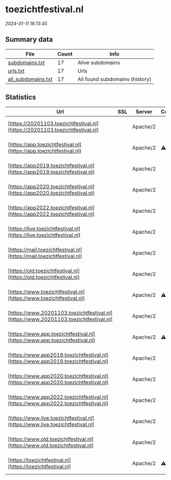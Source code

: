 # toezichtfestival.nl
*2024-01-11 16:13:45*
## Summary data
| File       | Count | Info |
|------------|-------|------|
|[subdomains.txt](/data/toezichtfestival.nl/subdomains.txt)|17|Alive subdomains|
|[urls.txt](/data/toezichtfestival.nl/urls.txt)|17|Urls|
|[all_subdomains.txt](/data/toezichtfestival.nl/all_subdomains.txt)|17|All found subdomains (history)|
## Statistics
| Url | SSL | Server | Cookie | HSTS | CSP | XFO | XXP | RP | Tech |Title |
|------------|-------|------|------|------|------|------|------|------|------|------|
|[https://20201103.toezichtfestival.nl](https://20201103.toezichtfestival.nl)| |Apache/2| | | | | |:white_check_mark: |Apache HTTP Serv...|403 Forbidden|
|[https://app.toezichtfestival.nl](https://app.toezichtfestival.nl)| |Apache/2|:warning: |:white_check_mark: |:warning: |:white_check_mark: |:white_check_mark: |:white_check_mark: |Apache HTTP Serv...|Spitz App|
|[https://app2019.toezichtfestival.nl](https://app2019.toezichtfestival.nl)| |Apache/2| | | | | |:white_check_mark: |Apache HTTP Serv...|403 Forbidden|
|[https://app2020.toezichtfestival.nl](https://app2020.toezichtfestival.nl)| |Apache/2| | | | | |:white_check_mark: |Apache HTTP Serv...|403 Forbidden|
|[https://app2022.toezichtfestival.nl](https://app2022.toezichtfestival.nl)| |Apache/2| | | | | |:white_check_mark: |Apache HTTP Serv...|403 Forbidden|
|[https://live.toezichtfestival.nl](https://live.toezichtfestival.nl)| |Apache/2| | | | | |:white_check_mark: |Apache HTTP Serv...|403 Forbidden|
|[https://mail.toezichtfestival.nl](https://mail.toezichtfestival.nl)| |Apache/2| | | | | |:white_check_mark: |Apache HTTP Serv...|403 Forbidden|
|[https://old.toezichtfestival.nl](https://old.toezichtfestival.nl)| |Apache/2| | | | | |:white_check_mark: |Apache HTTP Serv...|403 Forbidden|
|[https://www.toezichtfestival.nl](https://www.toezichtfestival.nl)| |Apache/2|:warning: |:white_check_mark: |:warning: |:white_check_mark: |:white_check_mark: |:white_check_mark: |Apache HTTP Serv...||
|[https://www.20201103.toezichtfestival.nl](https://www.20201103.toezichtfestival.nl)| |Apache/2| | | | | |:white_check_mark: |Apache HTTP Serv...|403 Forbidden|
|[https://www.app.toezichtfestival.nl](https://www.app.toezichtfestival.nl)| |Apache/2|:warning: |:white_check_mark: |:warning: |:white_check_mark: |:white_check_mark: |:white_check_mark: |Apache HTTP Serv...|Home - Toezicht...|
|[https://www.app2019.toezichtfestival.nl](https://www.app2019.toezichtfestival.nl)| |Apache/2| | | | | |:white_check_mark: |Apache HTTP Serv...|403 Forbidden|
|[https://www.app2020.toezichtfestival.nl](https://www.app2020.toezichtfestival.nl)| |Apache/2| | | | | |:white_check_mark: |Apache HTTP Serv...|403 Forbidden|
|[https://www.app2022.toezichtfestival.nl](https://www.app2022.toezichtfestival.nl)| |Apache/2| | | | | |:white_check_mark: |Apache HTTP Serv...|403 Forbidden|
|[https://www.live.toezichtfestival.nl](https://www.live.toezichtfestival.nl)| |Apache/2| | | | | |:white_check_mark: |Apache HTTP Serv...|403 Forbidden|
|[https://www.old.toezichtfestival.nl](https://www.old.toezichtfestival.nl)| |Apache/2| | | | | |:white_check_mark: |Apache HTTP Serv...|403 Forbidden|
|[https://toezichtfestival.nl](https://toezichtfestival.nl)| |Apache/2|:warning: |:white_check_mark: |:warning: |:white_check_mark: |:white_check_mark: |:white_check_mark: |Apache HTTP Serv...|301 Moved Perman...|